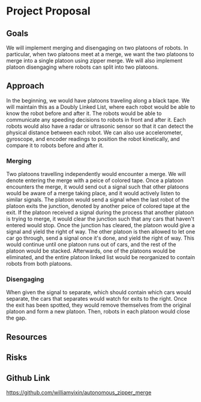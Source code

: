 # Project Proposal 

## Goals
We will implement merging and disengaging on two platoons of robots. In particular, when two platoons meet at a merge, we want the two platoons to merge into a single platoon using zipper merge. We will also implement platoon disengaging where robots can split into two platoons.

## Approach
In the beginning, we would have platoons traveling along a black tape. We will maintain this as a Doubly Linked List, where each robot would be able to know the robot before and after it. The robots would be able to communicate any speeding decisions to robots in front and after it. Each robots would also have a radar or ultrasonic sensor so that it can detect the physical distance between each robot. We can also use accelerometer, gyroscope, and encoder readings to position the robot kinetically, and compare it to robots before and after it. 

### Merging
Two platoons travelling independently would encounter a merge. We will denote entering the merge with a peice of colored tape. Once a platoon encounters the merge, it would send out a signal such that other platoons would be aware of a merge taking place, and it would actively listen to similar signals. The platoon would send a signal when the last robot of the platoon exits the junction, denoted by another peice of colored tape at the exit. If the platoon received a signal during the process that another platoon is trying to merge, it would clear the junction such that any cars that haven't entered would stop. Once the junction has cleared, the platoon would give a signal and yield the right of way. The other platoon is then allowed to let one car go through, send a signal once it's done, and yield the right of way. This would continue until one platoon runs out of cars, and the rest of the platoon would be stacked. Afterwards, one of the platoons would be eliminated, and the entire platoon linked list would be reorganized to contain robots from both platoons.

### Disengaging
When given the signal to separate, which should contain which cars would separate, the cars that separates would watch for exits to the right. Once the exit has been spotted, they would remove themselves from the original platoon and form a new platoon. Then, robots in each platoon would close the gap. 

## Resources

## Risks

## Github Link
https://github.com/williamyixin/autonomous_zipper_merge
